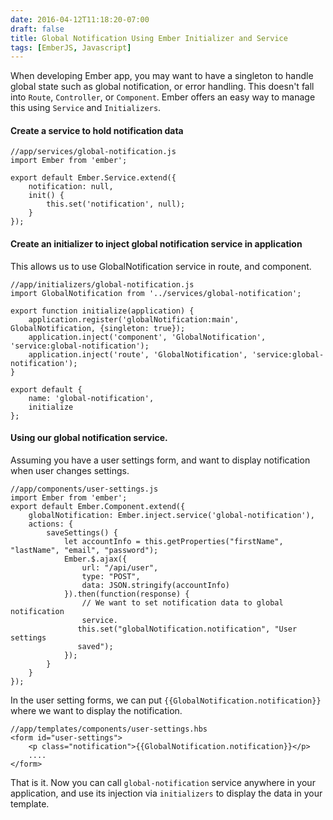 ```yaml
---
date: 2016-04-12T11:18:20-07:00
draft: false
title: Global Notification Using Ember Initializer and Service
tags: [EmberJS, Javascript]
---
```


When developing Ember app, you may want to have a singleton to handle
global state such as global notification, or error handling. This doesn't fall
into `Route`, `Controller`, or `Component`. Ember offers an easy way to manage
this using `Service` and `Initializers`.

#### Create a service to hold notification data   

    //app/services/global-notification.js
    import Ember from 'ember';
    
    export default Ember.Service.extend({
        notification: null,
        init() {
            this.set('notification', null);
        }
    });

#### Create an initializer to inject global notification service in application
This allows us to use GlobalNotification service in route, and component.

    //app/initializers/global-notification.js
    import GlobalNotification from '../services/global-notification';
    
    export function initialize(application) {
        application.register('globalNotification:main', GlobalNotification, {singleton: true});
        application.inject('component', 'GlobalNotification', 'service:global-notification');
        application.inject('route', 'GlobalNotification', 'service:global-notification');
    }
    
    export default {
        name: 'global-notification',
        initialize
    };

#### Using our global notification service.
Assuming you have a user settings form, and want to display notification when
user changes settings.

    //app/components/user-settings.js
    import Ember from 'ember';
    export default Ember.Component.extend({
        globalNotification: Ember.inject.service('global-notification'),
        actions: {
            saveSettings() {
                let accountInfo = this.getProperties("firstName", "lastName", "email", "password");
                Ember.$.ajax({
                    url: "/api/user",
                    type: "POST",
                    data: JSON.stringify(accountInfo)
                }).then(function(response) {
                    // We want to set notification data to global notification
                    service.
                   this.set("globalNotification.notification", "User settings
                   saved"); 
                });
            }
        }
    });

In the user setting forms, we can put `{{GlobalNotification.notification}}`
where we want to display the notification.

    //app/templates/components/user-settings.hbs
    <form id="user-settings">
        <p class="notification">{{GlobalNotification.notification}}</p>
        ....
    </form>

That is it. Now you can call `global-notification` service anywhere in your
application, and use its injection via `initializers` to display the data in
your template.
